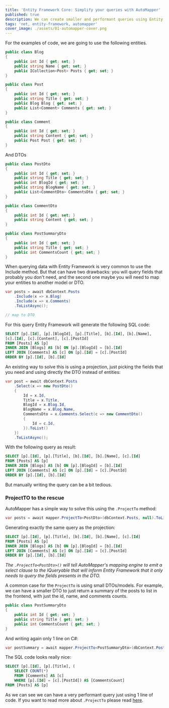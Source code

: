 ```yaml
---
title: 'Entity Framework Core: Simplify your queries with AutoMapper'
published: true
description: We can create smaller and performant queries using Entity Framework Core and AutoMapper.
tags: 'net, entity-framework, automapper'
cover_image: ./assets/01-automapper-cover.png
---
```


For the examples of code, we are going to use the following entities.

```c#
public class Blog
{
    public int Id { get; set; }
    public string Name { get; set; }
    public ICollection<Post> Posts { get; set; }
}

public class Post
{
    public int Id { get; set; }
    public string Title { get; set; }
    public Blog Blog { get; set; }
    public List<Comment> Comments { get; set; }
}

public class Comment
{
    public int Id { get; set; }
    public string Content { get; set; }
    public Post Post { get; set; }
}
```

And DTOs

```c#
public class PostDto
{
    public int Id { get; set; }
    public string Title { get; set; }
    public int BlogId { get; set; }
    public string BlogName { get; set; }
    public List<CommentDto> CommentsDto { get; set; }
}

public class CommentDto
{
    public int Id { get; set; }
    public string Content { get; set; }
}

public class PostSummaryDto
{
    public int Id { get; set; }
    public string Title { get; set; }
    public int CommentsCount { get; set; }
}
```

When querying data with Entity Framework is very common to use the Include method. But that can have two drawbacks: you will query fields that probably you don't need, and the second one maybe you will need to map your entities to another model or DTO. 

```c#
var posts = await dbContext.Posts
    .Include(x => x.Blog)
    .Include(x => x.Comments)
    .ToListAsync();

// map to DTO     
```

For this query Entity Framework will generate the following SQL code:

```SQL
SELECT [p].[Id], [p].[BlogId], [p].[Title], [b].[Id], [b].[Name], 
[c].[Id], [c].[Content], [c].[PostId]
FROM [Posts] AS [p]
INNER JOIN [Blogs] AS [b] ON [p].[BlogId] = [b].[Id]
LEFT JOIN [Comments] AS [c] ON [p].[Id] = [c].[PostId]
ORDER BY [p].[Id], [b].[Id]
```

An existing way to solve this is using a projection, just picking the fields that you need and using directly the DTO instead of entities:

```c#
var post = await dbContext.Posts
    .Select(x => new PostDto()
    {
        Id = x.Id,
        Title = x.Title,
        BlogId = x.Blog.Id,
        BlogName = x.Blog.Name,
        CommentsDto = x.Comments.Select(c => new CommentDto()
        {
            Id = c.Id,
        }).ToList()
    })
    .ToListAsync();
```

With the following query as result:

```SQL
SELECT [p].[Id], [p].[Title], [b].[Id], [b].[Name], [c].[Id]
FROM [Posts] AS [p]
INNER JOIN [Blogs] AS [b] ON [p].[BlogId] = [b].[Id]
LEFT JOIN [Comments] AS [c] ON [p].[Id] = [c].[PostId]
ORDER BY [p].[Id], [b].[Id]
```

But manually writing the query can be a bit tedious.

### ProjectTO to the rescue

AutoMapper has a simple way to solve this using the `.ProjectTo` method:

```c#
var posts = await mapper.ProjectTo<PostDto>(dbContext.Posts, null).ToListAsync();
```

Generating exactly the same query as the projection:

```SQL
SELECT [p].[Id], [p].[Title], [b].[Id], [b].[Name], [c].[Id]
FROM [Posts] AS [p]
INNER JOIN [Blogs] AS [b] ON [p].[BlogId] = [b].[Id]
LEFT JOIN [Comments] AS [c] ON [p].[Id] = [c].[PostId]
ORDER BY [p].[Id], [b].[Id]
```

_The `.ProjectTo<PostDto>()` will tell AutoMapper's mapping engine to emit a select clause to the IQueryable that will inform Entity Framework that it only needs to query the fields presents in the DTO._

A common case for the `ProjectTo` is using small DTOs/models. For example, we can have a smaller DTO to just return a summary of the posts to list in the frontend, with just the id, name, and comments counts. 

```c#
public class PostSummaryDto
{
    public int Id { get; set; }
    public string Title { get; set; }
    public int CommentsCount { get; set; }
}
```

And writing again only 1 line on C#:

```c#
var postSummary = await mapper.ProjectTo<PostSummaryDto>(dbContext.Posts, null).ToListAsync();
```

The SQL code looks really nice:

```SQL
SELECT [p].[Id], [p].[Title], (
    SELECT COUNT(*)
    FROM [Comments] AS [c]
    WHERE [p].[Id] = [c].[PostId]) AS [CommentsCount]
FROM [Posts] AS [p]
```

As we can see we can have a very performant query just using 1 line of code. If you want to read more about `.ProjectTo` please read [here](https://docs.automapper.org/en/stable/Queryable-Extensions.html).

